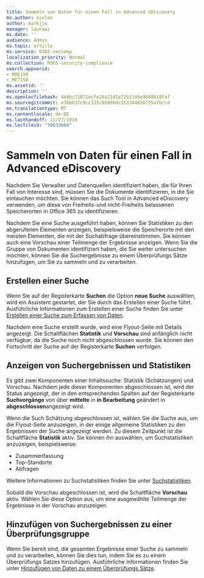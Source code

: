 ```yaml
---
title: Sammeln von Daten für einen Fall in Advanced eDiscovery
ms.author: esclee
author: markjjo
manager: laurawi
ms.date: ''
audience: Admin
ms.topic: article
ms.service: O365-seccomp
localization_priority: Normal
ms.collection: M365-security-compliance
search.appverid:
- MOE150
- MET150
ms.assetid: ''
description: ''
ms.openlocfilehash: 4e0bc71071ecfe20a2141e72b1146e9688618faf
ms.sourcegitcommit: e386037c9cc335c86896dc153344850735afbccd
ms.translationtype: MT
ms.contentlocale: de-DE
ms.lasthandoff: 11/27/2019
ms.locfileid: "39633604"
---
```

# <a name="collect-data-for-a-case-in-advanced-ediscovery"></a>Sammeln von Daten für einen Fall in Advanced eDiscovery

Nachdem Sie Verwalter und Datenquellen identifiziert haben, die für Ihren Fall von Interesse sind, müssen Sie die Dokumente identifizieren, in die Sie eintauchen möchten. Sie können das Such Tool in Advanced eDiscovery verwenden, um diese von Freiheits-und nicht-Freiheits belassenen Speicherorten in Office 365 zu identifizieren.

Nachdem Sie eine Suche ausgeführt haben, können Sie Statistiken zu den abgerufenen Elementen anzeigen, beispielsweise die Speicherorte mit den meisten Elementen, die mit der Suchabfrage übereinstimmen. Sie können auch eine Vorschau einer Teilmenge der Ergebnisse anzeigen. Wenn Sie die Gruppe von Dokumenten identifiziert haben, die Sie weiter untersuchen möchten, können Sie die Suchergebnisse zu einem Überprüfungs Sätze hinzufügen, um Sie zu sammeln und zu verarbeiten.

## <a name="create-a-search"></a>Erstellen einer Suche

Wenn Sie auf der Registerkarte **Suchen** die Option **neue Suche** auswählen, wird ein Assistent gestartet, der Sie durch das Erstellen einer Suche führt. Ausführliche Informationen zum Erstellen einer Suche finden Sie unter [Erstellen einer Suche zum Erfassen von Daten](create-search-to-collect-data.md).

Nachdem eine Suche erstellt wurde, wird eine Flyout-Seite mit Details angezeigt. Die Schaltflächen **Statistik** und **Vorschau** sind anfänglich nicht verfügbar, da die Suche noch nicht abgeschlossen wurde. Sie können den Fortschritt der Suche auf der Registerkarte **Suchen** verfolgen.

## <a name="view-search-results-and-statistics"></a>Anzeigen von Suchergebnissen und Statistiken

Es gibt zwei Komponenten einer Inhaltssuche: Statistik (Schätzungen) und Vorschau. Nachdem jede dieser Komponenten abgeschlossen ist, wird der Status angezeigt, der in den entsprechenden Spalten auf der Registerkarte **Suchvorgänge** von über **mittelte** in **in Bearbeitung** geändert in **abgeschlossen**angezeigt wird.

Wenn die Such Schätzung abgeschlossen ist, wählen Sie die Suche aus, um die Flyout-Seite anzuzeigen, in der einige allgemeine Statistiken zu den Ergebnissen der Suche angezeigt werden. Zu diesem Zeitpunkt ist die Schaltfläche **Statistik** aktiv. Sie können ihn auswählen, um Suchstatistiken anzuzeigen, beispielsweise:

- Zusammenfassung
- Top-Standorte
- Abfragen

Weitere Informationen zu Suchstatistiken finden Sie unter [Suchstatistiken](search-statistics.md).

Sobald die Vorschau abgeschlossen ist, wird die Schaltfläche **Vorschau** aktiv. Wählen Sie diese Option aus, um eine ausgewählte Teilmenge der Ergebnisse in der Vorschau anzuzeigen.

## <a name="adding-search-results-to-a-review-set"></a>Hinzufügen von Suchergebnissen zu einer Überprüfungsgruppe

Wenn Sie bereit sind, die gesamten Ergebnisse einer Suche zu sammeln und zu verarbeiten, können Sie dies tun, indem Sie es zu einem Überprüfungs Satzes hinzufügen. Ausführliche Informationen finden Sie unter [Hinzufügen von Daten zu einem Überprüfungs Sätze](add-data-to-review-set.md).
